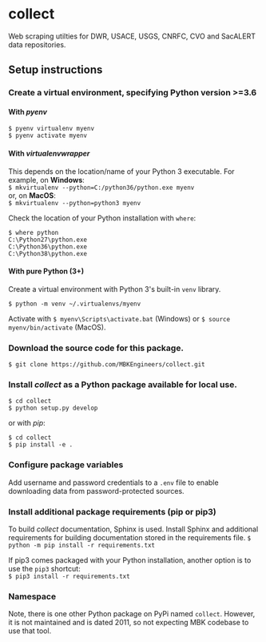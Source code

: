 # collect
Web scraping utilties for DWR, USACE, USGS, CNRFC, CVO and SacALERT data repositories.

## Setup instructions
### Create a virtual environment, specifying Python version >=3.6

#### With _pyenv_
```
$ pyenv virtualenv myenv
$ pyenv activate myenv
```

#### With _virtualenvwrapper_
This depends on the location/name of your Python 3 executable. For example, on __Windows__:  
```$ mkvirtualenv --python=C:/python36/python.exe myenv```  
or, on __MacOS__:  
```$ mkvirtualenv --python=python3 myenv```  
  
Check the location of your Python installation with ```where```:  
```
$ where python
C:\Python27\python.exe
C:\Python36\python.exe
C:\Python38\python.exe
```
#### With pure Python (3+)
Create a virtual environment with Python 3's built-in `venv` library.  
```
$ python -m venv ~/.virtualenvs/myenv
```
Activate with 
```$ myenv\Scripts\activate.bat``` (Windows)
or ```$ source myenv/bin/activate``` (MacOS).

### Download the source code for this package.
```$ git clone https://github.com/MBKEngineers/collect.git```

### Install _collect_ as a Python package available for local use.
```
$ cd collect
$ python setup.py develop
```
or with _pip_:
```
$ cd collect
$ pip install -e .
```

### Configure package variables
Add username and password credentials to a `.env` file to enable downloading data from password-protected sources.

### Install additional package requirements (pip or pip3)
To build _collect_ documentation, Sphinx is used.  Install Sphinx and additional requirements for building documentation stored in the requirements file.
```$ python -m pip install -r requirements.txt```  
  
If pip3 comes packaged with your Python installation, another option is to use the ```pip3``` shortcut:  
```$ pip3 install -r requirements.txt```  

### Namespace
Note, there is one other Python package on PyPi named  `collect`.  However, it is not maintained and is dated 2011, so not expecting MBK codebase to use that tool.

